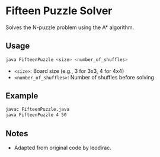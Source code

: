 # Fifteen Puzzle Solver

Solves the N-puzzle problem using the A* algorithm.

## Usage

```bash
java FifteenPuzzle <size> <number_of_shuffles>
```

- `<size>`: Board size (e.g., 3 for 3x3, 4 for 4x4)
- `<number_of_shuffles>`: Number of shuffles before solving

## Example

```bash
javac FifteenPuzzle.java
java FifteenPuzzle 4 50
```

## Notes

- Adapted from original code by leodirac.
